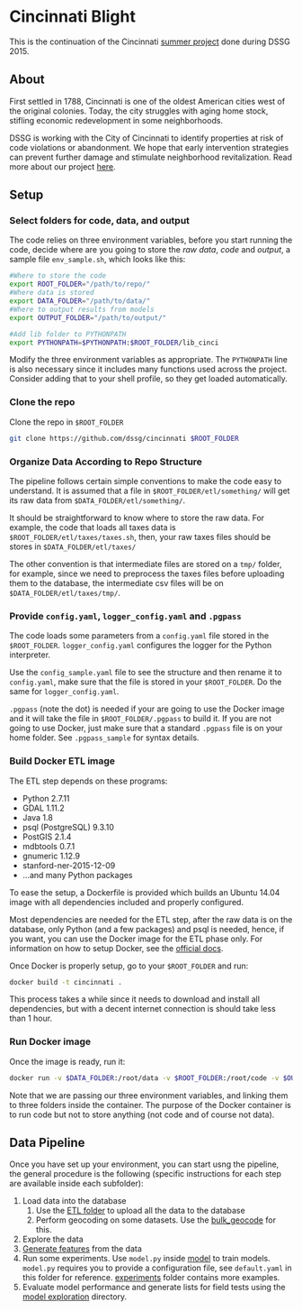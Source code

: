 # Cincinnati Blight

This is the continuation of the Cincinnati [summer project](https://github.com/dssg/cincinnati2015-public) done during DSSG 2015.

## About

First settled in 1788, Cincinnati is one of the oldest American cities west of the original colonies. Today, the 
city struggles with aging home stock, stifling economic redevelopment in some neighborhoods. 

DSSG is working with the City of Cincinnati to identify properties at risk of code violations or abandonment. We hope
that early intervention strategies can prevent further damage and stimulate neighborhood revitalization. Read more about
our project [here](http://dssg.uchicago.edu/2015/08/20/cincy-blight-prevention.html). 

## Setup

### Select folders for code, data, and output

The code relies on three environment variables, before you start running the code, decide where are you going to store the *raw data*,  *code* and *output*, a sample file `env_sample.sh`, which looks like this:

```bash
#Where to store the code
export ROOT_FOLDER="/path/to/repo/"
#Where data is stored
export DATA_FOLDER="/path/to/data/"
#Where to output results from models
export OUTPUT_FOLDER="/path/to/output/"

#Add lib folder to PYTHONPATH
export PYTHONPATH=$PYTHONPATH:$ROOT_FOLDER/lib_cinci
```

Modify the three environment variables as appropriate. The `PYTHONPATH` line 
is also necessary since it includes many functions used across the project. 
Consider adding that to your shell profile, so they get loaded automatically.

### Clone the repo

Clone the repo in `$ROOT_FOLDER`

```bash
git clone https://github.com/dssg/cincinnati $ROOT_FOLDER
```

### Organize Data According to Repo Structure

The pipeline follows certain simple conventions to make the code easy to understand. It is assumed that a file in `$ROOT_FOLDER/etl/something/` will get its raw data from `$DATA_FOLDER/etl/something/`.

It should be straightforward to know where to store the raw data. For example, the code that loads all taxes data is `$ROOT_FOLDER/etl/taxes/taxes.sh`, then, your raw taxes files should be stores in `$DATA_FOLDER/etl/taxes/`

The other convention is that intermediate files are stored on a `tmp/` folder, for example, since we need to preprocess the taxes files before uploading them to the database, the intermediate csv files will be on `$DATA_FOLDER/etl/taxes/tmp/`.

### Provide `config.yaml`, `logger_config.yaml` and `.pgpass`

The code loads some parameters from a `config.yaml` file stored in the `$ROOT_FOLDER`. `logger_config.yaml` configures the logger for the Python interpreter.

Use the `config_sample.yaml` file to see the structure and then rename it to `config.yaml`, make sure that the file is stored in your `$ROOT_FOLDER`. Do the same for `logger_config.yaml`.

`.pgpass` (note the dot) is needed if your are going to use the Docker image and it will take
the file in `$ROOT_FOLDER/.pgpass` to build it. If you are not going to use Docker, just make sure that a standard `.pgpass` file is on your home folder. See `.pgpass_sample` for syntax details.

### Build Docker ETL image

The ETL step depends on these programs:

* Python 2.7.11
* GDAL 1.11.2
* Java 1.8
* psql (PostgreSQL) 9.3.10
* PostGIS 2.1.4
* mdbtools 0.7.1 
* gnumeric 1.12.9
* stanford-ner-2015-12-09
* ...and many Python packages

To ease the setup, a Dockerfile is provided which builds an Ubuntu 14.04 image with all dependencies included and properly configured.

Most dependencies are needed for the ETL step, after the raw data is on the database, only Python (and a few packages) and psql is needed, hence, if you want, you can use the Docker image for the ETL phase only. For information on how to setup Docker, see the [official docs](https://docs.docker.com/).

Once Docker is properly setup, go to your `$ROOT_FOLDER` and run:

```bash
docker build -t cincinnati .
```

This process takes a while since it needs to download and install all dependencies, but with a decent internet connection is should take less than 1 hour.

### Run Docker image

Once the image is ready, run it: 

```bash
docker run -v $DATA_FOLDER:/root/data -v $ROOT_FOLDER:/root/code -v $OUTPUT_FOLDER:/root/output -i -t cincinnati /bin/bash
```

Note that we are passing our three environment variables, and linking them to three folders inside the container. The purpose of the Docker container is to run code but not to store anything (not code and of course not data).

## Data Pipeline

Once you have set up your environment, you can start usng the pipeline, the general procedure is the following (specific instructions for each step are available inside each subfolder):

1. Load data into the database 
   1. Use the [ETL folder](etl/) to upload all the data to the database
   2. Perform geocoding on some datasets. Use the [bulk_geocode](bulk_geocoder/) for this.
2. Explore the data
3. [Generate features](model/features) from the data
4. Run some experiments. Use `model.py` inside [model](model/) to train models. `model.py` requires you to provide a configuration file, see `default.yaml` in this folder for reference.  [experiments](model/experiments) folder contains more examples.
5. Evaluate model performance and generate lists for field tests using the
[model exploration](model_exploration/) directory.
